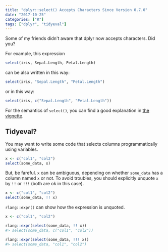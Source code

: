 ```yaml
---
title: "dplyr::select() Accepts Characters Since Version 0.7.0"
date: "2017-10-25"
categories: ["R"]
tags: ["dplyr", "tidyeval"]
---
```


Some of my friends didn't aware that dplyr now accepts characters. Did you?

For example, this expression


```r
select(iris, Sepal.Length, Petal.Length)
```

can be also written in this way:


```r
select(iris, "Sepal.Length", "Petal.Length")
```

or in this way:


```r
select(iris, c("Sepal.Length", "Petal.Length"))
```

For the semantics of `select()`, you can find a good explanation in [the vignette](http://dplyr.tidyverse.org/articles/dplyr.html#selecting-operations).

## Tidyeval?

You may want to write some code that selects columns programmatically using variables.


```r
x <- c("col1", "col2")
select(some_data, x)
```

But, be fareful. `x` can be ambiguous, depending on whether `some_data` has a column named `x` or not.
To avoid troubles, you should explicitly unquote `x` by `!!` or `!!!` (both are ok in this case).


```r
x <- c("col1", "col2")
select(some_data, !! x)
```

`rlang::expr()` can show how the expression is unquoted.


```r
x <- c("col1", "col2")

rlang::expr(select(some_data, !! x))
#> select(some_data, c("col1", "col2"))

rlang::expr(select(some_data, !!! x))
#> select(some_data, "col1", "col2")
```
